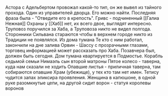 
Астора с Адельбертом провожал какой-то тип, он же вывел из тайного прохода. Один из управителей дворца. Его можно найти.
Последняя фраза была - "Отведите его в крепость".
Гривс - подчиненный [[Галиа Нежная]] 
Охраны у [[Хаб]] нет, их всего двое, выглядят интересно. 
Труповоз поручился за Хаба, а Труповоза никто не видел полгода.
Сторонники Сильвана стараются чтобы в верхнем городе никто из Традиции не появлялся.
Из дома тумана
Те кто с ним работал, закончили на дне залива
Орвин - Шассу с прозрачными глазами, торговец информацией может рассказать про Хаба. 
Позавчера был, должен быть сегодня. 
Дом тумана квартируется в Подмостье.
Корабль седьмой семьи
Нимаэль сын второй матроны
Пятое колесо - таверна, куда нам сказали не ходить
Опавшие листья - приличная таверна, там собираются опавшие
Храм (убежище), у тех кто там нет имен.
Тетису чудится запах эликсира проявления.
Женщина в капюшоне, в одной руке разомкнутые цепи, на другой сидит ворон - статуя королевы воронов
